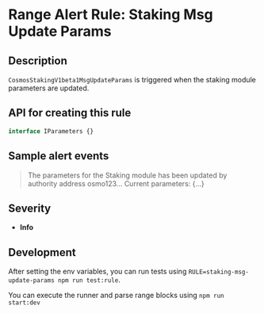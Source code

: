 # Range Alert Rule: Staking Msg Update Params

## Description

`CosmosStakingV1beta1MsgUpdateParams` is triggered when the staking module parameters are updated.

## API for creating this rule

```typescript
interface IParameters {}
```

## Sample alert events

> The parameters for the Staking module has been updated by authority address osmo123... Current parameters: {...}

## Severity

- **Info**

## Development

After setting the env variables, you can run tests using `RULE=staking-msg-update-params npm run test:rule`.

You can execute the runner and parse range blocks using `npm run start:dev`
